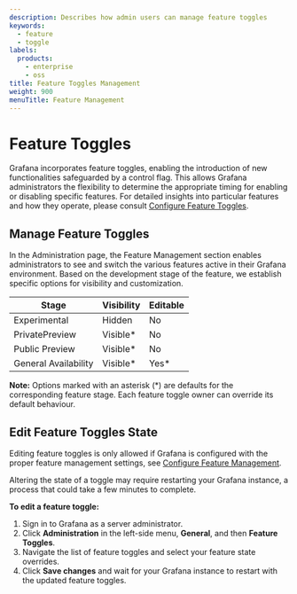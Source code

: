 ```yaml
---
description: Describes how admin users can manage feature toggles
keywords:
  - feature
  - toggle
labels:
  products:
    - enterprise
    - oss
title: Feature Toggles Management
weight: 900
menuTitle: Feature Management
---
```


# Feature Toggles

Grafana incorporates feature toggles, enabling the introduction of new functionalities safeguarded by a control flag. This allows Grafana administrators the flexibility to determine the appropriate timing for enabling or disabling specific features.
For detailed insights into particular features and how they operate, please consult [Configure Feature Toggles](/docs/grafana/latest/setup-grafana/configure-grafana/feature-toggles/").

## Manage Feature Toggles

In the Administration page, the Feature Management section enables administrators to see and switch the various features active in their Grafana environment. Based on the development stage of the feature, we establish specific options for visibility and customization.

| Stage                | Visibility | Editable |
| -------------------- | ---------- | -------- |
| Experimental         | Hidden     | No       |
| PrivatePreview       | Visible\*  | No       |
| Public Preview       | Visible\*  | No       |
| General Availability | Visible\*  | Yes\*    |

**Note:** Options marked with an asterisk (\*) are defaults for the corresponding feature stage. Each feature toggle owner can override its default behaviour.

## Edit Feature Toggles State

Editing feature toggles is only allowed if Grafana is configured with the proper feature management settings, see [Configure Feature Management](/docs/grafana/latest/setup-grafana/configure-grafana/feature-toggles/#configure-feature-management").

Altering the state of a toggle may require restarting your Grafana instance, a process that could take a few minutes to complete.

**To edit a feature toggle:**

1. Sign in to Grafana as a server administrator.
2. Click **Administration** in the left-side menu, **General**, and then **Feature Toggles**.
3. Navigate the list of feature toggles and select your feature state overrides.
4. Click **Save changes** and wait for your Grafana instance to restart with the updated feature toggles.
